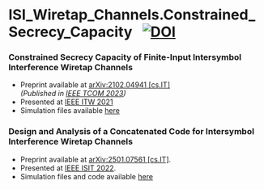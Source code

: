 # ISI_Wiretap_Channels.Constrained_Secrecy_Capacity &nbsp; [![DOI](https://zenodo.org/badge/419676331.svg)](https://zenodo.org/badge/latestdoi/419676331)

### Constrained Secrecy Capacity of Finite-Input Intersymbol Interference Wiretap Channels
- Preprint available at [arXiv:2102.04941 [cs.IT]](https://arxiv.org/abs/2102.04941)  
  *(Published in [IEEE TCOM 2023](https://ieeexplore.ieee.org/document/10068266))*  
- Presented at [IEEE ITW 2021](https://ieeexplore.ieee.org/abstract/document/9611416)  
- Simulation files available [here](https://github.com/arianouri/ISI-Wiretap-Channels/tree/main/%5BSIMULATION_FILES%5D%20Constrained%20Secrecy%20Capacity)

### Design and Analysis of a Concatenated Code for Intersymbol Interference Wiretap Channels
- Preprint available at [arXiv:2501.07561 [cs.IT]](https://arxiv.org/abs/2501.07561).
- Presented at [IEEE ISIT 2022](https://ieeexplore.ieee.org/abstract/document/9834578).
- Simulation files and code available [here](https://github.com/arianouri/ISI_Wiretap_Channels.Code_Design)
